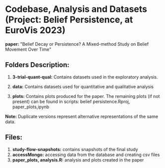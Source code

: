 # Codebase, Analysis and Datasets (Project: Belief Persistence, at EuroVis 2023)

**paper:** "Belief Decay or Persistence? A Mixed-method Study on Belief Movement Over Time"


## Folders Description:
1. **3-trial-quant-qual:** Contains datasets used in the exploratory analysis.

2. **data:** Contains datasets used for quantitative and qualitative analysis

3. **plots:** Contains plots produced for the paper. The remaining plots (if not present) can be found in scripts: belief persistence.Rproj, paper_plots,ipynb


**Note:** Duplicate versions represent alternative representations of the same data.


## Files: 
1. **study-flow-snapshots:** contains snapshots of the final study 
2. **accessMongo:** accessing data from the database and creating csv files 
3. **paper_plots, analysis.R:** analysis and plots created in the paper



